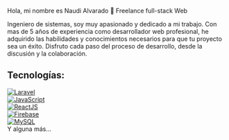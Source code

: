 

<!--
**naudi-alvarado/naudi-alvarado** is a ✨ _special_ ✨ repository because its `README.md` (this file) appears on your GitHub profile.

Here are some ideas to get you started:

- 🔭 I’m currently working on ...
- 🌱 I’m currently learning ...
- 👯 I’m looking to collaborate on ...
- 🤔 I’m looking for help with ...
- 💬 Ask me about ...
- 📫 How to reach me: ...
- 😄 Pronouns: ...
- ⚡ Fun fact: ...
-->
Hola, mi nombre es Naudi Alvarado 👋
Freelance full-stack Web 

Ingeniero de sistemas, soy muy apasionado y dedicado a mi trabajo. Con mas de 5 años de experiencia como desarrollador web profesional, he adquirido las habilidades y conocimientos necesarios para que tu proyecto sea un éxito. Disfruto cada paso del proceso de desarrollo, desde la discusión y la colaboración.
## Tecnologías:
[![Laravel](https://img.shields.io/badge/Laravel-dd5241?style=for-the-badge&logo=laravel&logoColor=white&labelColor=101010)]()
</br>
[![JavaScript](https://img.shields.io/badge/JavaScript-F7DF1E?style=for-the-badge&logo=javascript&logoColor=white&labelColor=101010)]()
</br>
[![ReactJS](https://img.shields.io/badge/reactjs-61dafb?style=for-the-badge&logo=react&logoColor=white&labelColor=101010)]()
</br>
[![Firebase](https://img.shields.io/badge/Firebase-FFCA28?style=for-the-badge&logo=firebase&logoColor=white&labelColor=101010)]()
</br>
[![MySQL](https://img.shields.io/badge/MySQL-4479A1?style=for-the-badge&logo=mysql&logoColor=white&labelColor=101010)]()
</br>
Y alguna más...
